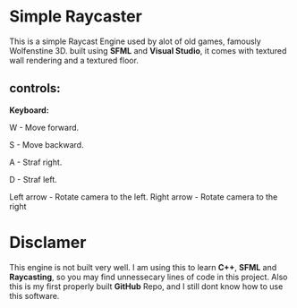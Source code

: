 # Simple Raycaster
This is a simple Raycast Engine used by alot of old games, famously Wolfenstine 3D. built using __SFML__ and __Visual Studio__, it comes with textured wall rendering and a textured floor.

## controls:

__Keyboard:__

W - Move forward.

S - Move backward.

A - Straf right.

D - Straf left.

Left arrow   - Rotate camera to the left.
Right arrow  - Rotate camera to the right

# Disclamer 

This engine is not built very well. I am using this to learn __C++__, __SFML__ and __Raycasting__, so you may find unnessecary lines of code in this project. Also this is my first properly built __GitHub__ Repo, and I still dont know how to use this software.
